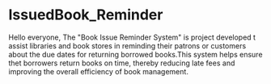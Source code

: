 # IssuedBook_Reminder
Hello everyone,
The "Book Issue Reminder System" is project developed t assist libraries and book stores in reminding their patrons or customers about the due dates for returning borrowed books.This system helps ensure thet borrowers return books on time, thereby reducing late fees and improving the overall efficiency of book management.
